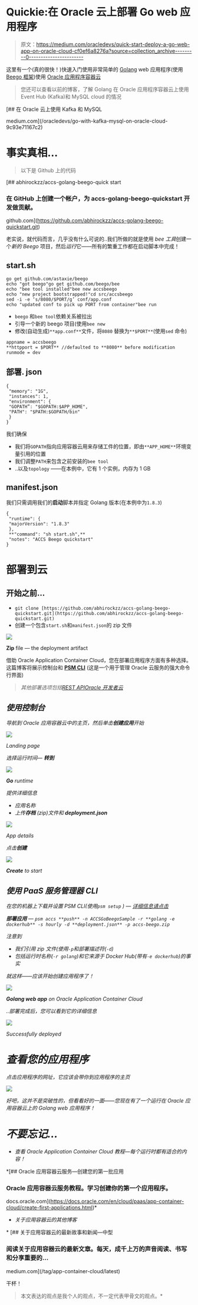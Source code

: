 # Quickie:在 Oracle 云上部署 Go web 应用程序

> 原文：<https://medium.com/oracledevs/quick-start-deploy-a-go-web-app-on-oracle-cloud-cf0ef6a8276a?source=collection_archive---------0----------------------->

这里有一个(真的很快！)快速入门使用非常简单的 [Golang](https://golang.org) web 应用程序(使用 [Beego 框架](https://beego.me/))使用 [Oracle 应用程序容器云](https://cloud.oracle.com/application-container-cloud)

> 您还可以查看以前的博客，了解 Golang 在 Oracle 应用程序容器云上使用 Event Hub (Kafka)和 MySQL cloud 的情况

[](/oracledevs/go-with-kafka-mysql-on-oracle-cloud-9c93e71167c2) [## 在 Oracle 云上使用 Kafka 和 MySQL

medium.com](/oracledevs/go-with-kafka-mysql-on-oracle-cloud-9c93e71167c2) 

# 事实真相…

> 以下是 Github 上的代码

[](https://github.com/abhirockzz/accs-golang-beego-quickstart.git) [## abhirockzz/accs-golang-beego-quick start

### 在 GitHub 上创建一个帐户，为 accs-golang-beego-quickstart 开发做贡献。

github.com](https://github.com/abhirockzz/accs-golang-beego-quickstart.git) 

老实说，就代码而言，几乎没有什么可说的..我们所做的就是使用 *bee 工具*创建一个*新的 Beego* 项目，然后*运行*它——所有的繁重工作都在启动脚本中完成！

## start.sh

```
go get github.com/astaxie/beego
echo "got beego"go get github.com/beego/bee
echo "bee tool installed"bee new accsbeego
echo "new project bootstrapped!"cd src/accsbeego
sed -i -e ‘s/8080/$PORT/g’ conf/app.conf
echo "updated conf to pick up PORT from container"bee run
```

*   `beego` 和`bee tool`依赖关系被拉出
*   引导一个新的 beego 项目(使用`bee new`
*   修改(自动生成)`**app.conf**`文件，将`8080` 替换为`**$PORT**`(使用`sed` 命令)

```
appname = accsbeego
**httpport = $PORT** //defaulted to **8080** before modification
runmode = dev
```

## 部署. json

```
{
 "memory": "1G",
 "instances": 1,
 "environment": {
 "GOPATH”: "$GOPATH:$APP_HOME",
 "PATH": "$PATH:$GOPATH/bin"
 }
}
```

我们确保

*   我们将`GOPATH`指向应用容器云用来存储工件的位置，即由`**APP_HOME**`环境变量引用的位置
*   我们调整`PATH`来包含之前安装的`bee tool`
*   ..以及`topology` ——在本例中，它有 1 个实例，内存为 1 GB

## manifest.json

我们只需调用我们的**启动**脚本并指定 Golang 版本(在本例中为`1.8.3`)

```
{
 "runtime": {
 "majorVersion": "1.8.3"
 },
 **"command": "sh start.sh",**
 "notes": "ACCS Beego quickstart"
}
```

# 部署到云

## 开始之前…

*   `git clone [https://github.com/abhirockzz/accs-golang-beego-quickstart.git](https://github.com/abhirockzz/accs-golang-beego-quickstart.git)`
*   创建一个包含`start.sh`和`manifest.json`的 zip 文件

![](img/1c82b8a2c676503a18e441a24142a5da.png)

**Zip** file — the deployment artifact

借助 Oracle Application Container Cloud，您在部署应用程序方面有多种选择。这篇博客将展示控制台和 [**PSM CLI**](https://docs.oracle.com/en/cloud/paas/java-cloud/pscli/abouit-paas-service-manager-command-line-interface.html) (这是一个用于管理 Oracle 云服务的强大命令行界面)

> *其他部署选项包括*[*REST API*](https://docs.oracle.com/en/cloud/paas/app-container-cloud/apcsr/index.html)*[*Oracle 开发者云*](https://docs.oracle.com/en/cloud/paas/developer-cloud/csdcs/deploying-application-oracle-developer-cloud-service.html#GUID-6FE6D850-65DC-471D-A249-F7CCA9CAB56F)*

## *使用控制台*

*导航到 Oracle 应用容器云中的主页，然后单击**创建应用**开始*

*![](img/308801add53a2eec1c5d2630d2f9987b.png)*

*Landing page*

*选择运行时间— **转到***

*![](img/f93f17f5ea14bf95fac6ac618b39c3bf.png)*

***Go** runtime*

*提供详细信息*

*   *应用名称*
*   *上传**存档** (zip)文件和 **deployment.json***

*![](img/601e95d54f5d8adf05afda3d7df88b29.png)*

*App details*

*点击**创建***

*![](img/4064113745a794ee3ada130e9549b3a3.png)*

***Create** to start*

## *使用 PaaS 服务管理器 CLI*

*在您的机器上下载并设置 PSM CLI(使用`psm setup` ) — [详细信息请点击](https://docs.oracle.com/en/cloud/paas/java-cloud/pscli/using-command-line-interface-1.html)*

***部署应用** — `psm accs **push** -n ACCSGoBeegoSample -r **golang -e dockerhub** -s hourly -d **deployment.json** -p accs-beego.zip`*

*注意到*

*   *我们引用 zip 文件(使用`-p`和部署描述符(`-d`)*
*   *包括运行时名称(`-r golang`)和它来源于 Docker Hub(带有`-e dockerhub`)的事实*

*就这样——应该开始创建应用程序了！*

*![](img/5a44dad00613eb8b1491bb24961f373f.png)*

***Golang web app** on Oracle Application Container Cloud*

*..部署完成后，您可以看到它的详细信息*

*![](img/309a826645947a4f0be01b4fa3ae2560.png)*

*Successfully deployed*

# *查看您的应用程序*

*点击应用程序的网址，它应该会带你到应用程序的主页*

*![](img/72072ad4ed3683a78658a1b27e47bc82.png)*

*好吧，这并不是突破性的，但看看好的一面——您现在有了一个运行在 Oracle 应用容器云上的 Golang web 应用程序！*

# *不要忘记…*

*   *查看 Oracle Application Container Cloud 教程—每个运行时都有适合的内容！*

 *[## Oracle 应用容器云服务—创建您的第一批应用

### Oracle 应用容器云服务教程。学习创建你的第一个应用程序。

docs.oracle.com](https://docs.oracle.com/en/cloud/paas/app-container-cloud/create-first-applications.html)* 

*   *关于应用容器云的其他博客*

*[](/tag/app-container-cloud/latest) [## 关于应用容器云的最新故事和新闻—中型

### 阅读关于应用容器云的最新文章。每天，成千上万的声音阅读、书写和分享重要的…

medium.com](/tag/app-container-cloud/latest) 

干杯！

> 本文表达的观点是我个人的观点，不一定代表甲骨文的观点。*